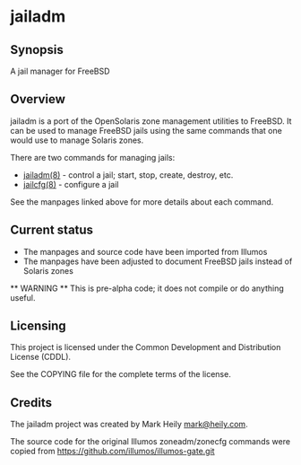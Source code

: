 # jailadm

## Synopsis

A jail manager for FreeBSD

## Overview

jailadm is a port of the OpenSolaris zone management utilities to FreeBSD.
It can be used to manage FreeBSD jails using the same commands that one
would use to manage Solaris zones.

There are two commands for managing jails:
 * [jailadm(8)](man/jailadm.8.txt) - control a jail; start, stop, create, destroy, etc.
 * [jailcfg(8)](man/jailcfg.8.txt) - configure a jail

See the manpages linked above for more details about each command.

## Current status

- The manpages and source code have been imported from Illumos
- The manpages have been adjusted to document FreeBSD jails instead of Solaris zones

** WARNING ** This is pre-alpha code; it does not compile or do anything useful.

## Licensing

This project is licensed under the Common Development and Distribution License (CDDL).

See the COPYING file for the complete terms of the license.


## Credits

The jailadm project was created by Mark Heily <mark@heily.com>.

The source code for the original Illumos zoneadm/zonecfg commands
were copied from https://github.com/illumos/illumos-gate.git
